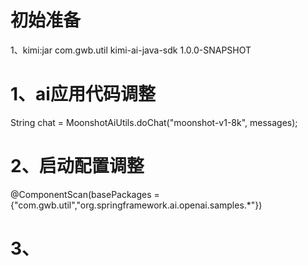 # 初始准备
1、kimi:jar
<dependency>
<groupId>com.gwb.util</groupId>
<artifactId>kimi-ai-java-sdk</artifactId>
<version>1.0.0-SNAPSHOT</version>
</dependency>

# 1、ai应用代码调整
 String chat = MoonshotAiUtils.doChat("moonshot-v1-8k", messages);
# 2、启动配置调整
@ComponentScan(basePackages = {"com.gwb.util","org.springframework.ai.openai.samples.*"})
# 3、
